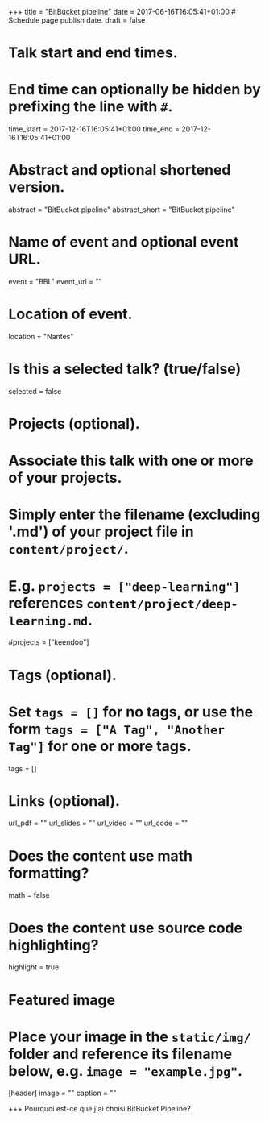 +++
title = "BitBucket pipeline"
date = 2017-06-16T16:05:41+01:00  # Schedule page publish date.
draft = false

# Talk start and end times.
#   End time can optionally be hidden by prefixing the line with `#`.
time_start = 2017-12-16T16:05:41+01:00
time_end = 2017-12-16T16:05:41+01:00

# Abstract and optional shortened version.
abstract = "BitBucket pipeline"
abstract_short = "BitBucket pipeline"

# Name of event and optional event URL.
event = "BBL"
event_url = ""

# Location of event.
location = "Nantes"

# Is this a selected talk? (true/false)
selected = false

# Projects (optional).
#   Associate this talk with one or more of your projects.
#   Simply enter the filename (excluding '.md') of your project file in `content/project/`.
#   E.g. `projects = ["deep-learning"]` references `content/project/deep-learning.md`.
#projects = ["keendoo"]

# Tags (optional).
#   Set `tags = []` for no tags, or use the form `tags = ["A Tag", "Another Tag"]` for one or more tags.
tags = []

# Links (optional).
url_pdf = ""
url_slides = ""
url_video = ""
url_code = ""

# Does the content use math formatting?
math = false

# Does the content use source code highlighting?
highlight = true

# Featured image
# Place your image in the `static/img/` folder and reference its filename below, e.g. `image = "example.jpg"`.
[header]
image = ""
caption = ""

+++
Pourquoi est-ce que j'ai choisi BitBucket Pipeline?
